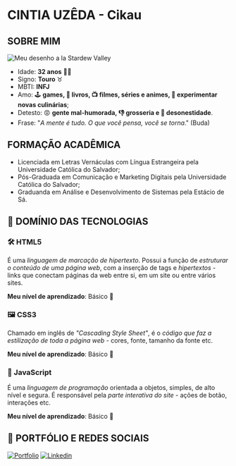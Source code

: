 
# CINTIA UZÊDA - Cikau

## SOBRE MIM
![Meu desenho a la Stardew Valley]("C:\Users\Cintia\Downloads\desenhomeu.jpeg")
- Idade: **32 anos** 👵🏽
- Signo: **Touro** ♉
- MBTI: **INFJ**
- Amo: 🕹️ **games, 📖 livros, 📺 filmes, séries e animes, 🍴 experimentar novas culinárias**;
- Detesto: 😡 **gente mal-humorada, 👎 grosseria e 🙊 desonestidade**.
- Frase: "*A mente é tudo. O que você pensa, você se torna*." (Buda) 

## FORMAÇÃO ACADÊMICA
- Licenciada em Letras Vernáculas com Língua Estrangeira pela Universidade Católica do Salvador;
- Pós-Graduada em Comunicação e Marketing Digitais pela Universidade Católica do Salvador;
- Graduanda em Análise e Desenvolvimento de Sistemas pela Estácio de Sá. 
## 🦾 DOMÍNIO DAS TECNOLOGIAS 

### 🛠 HTML5
É uma *linguagem de marcação de hipertexto*. Possui a função de *estruturar o conteúdo de uma página web*, com a inserção de tags e _hipertextos_ - links que conectam páginas da web entre si, em um site ou entre vários sites. 

**Meu nível de aprendizado**: Básico 🥉 

### 🖼 CSS3
Chamado em inglês de *"Cascading Style Sheet"*, é o *código que faz a estilização de toda a página web* - cores, fonte, tamanho da fonte etc. 

**Meu nível de aprendizado**: Básico 🥉 

### 🔦 JavaScript
É uma *linguagem de programação* orientada a objetos, simples, de alto nível e segura. É responsável pela *parte interativa do site* - ações de botão, interações etc. 

**Meu nível de aprendizado**: Básico 🥉 
## 🔗 PORTFÓLIO E REDES SOCIAIS
[![Portfolio](https://img.shields.io/badge/my_portfolio-000?style=for-the-badge&logo=ko-fi&logoColor=white)](https://github.com/cikau)
[![Linkedin](https://img.shields.io/badge/linkedin-0A66C2?style=for-the-badge&logo=linkedin&logoColor=white)](https://www.linkedin.com/in/cintia-uz%C3%AAda-720588244/)
